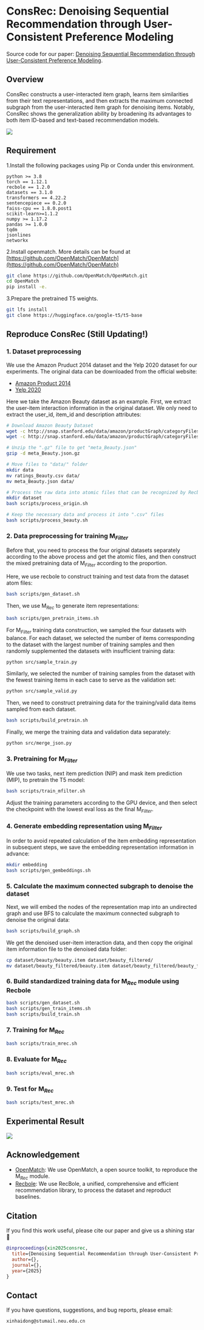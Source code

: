# ConsRec: Denoising Sequential Recommendation through User-Consistent Preference Modeling

Source code for our paper: [Denoising Sequential Recommendation through User-Consistent Preference Modeling]().

## Overview

ConsRec constructs a user-interacted item graph, learns item similarities from their text representations, and then extracts the maximum connected subgraph from the user-interacted item graph for denoising items. Notably, ConsRec shows the generalization ability by broadening its advantages to both item ID-based and text-based recommendation models.

![](figs/model.png)

## Requirement

1.Install the following packages using Pip or Conda under this environment.

```
python >= 3.8
torch == 1.12.1
recbole == 1.2.0
datasets == 3.1.0
transformers == 4.22.2
sentencepiece == 0.2.0
faiss-cpu == 1.8.0.post1
scikit-learn>=1.1.2
numpy >= 1.17.2
pandas >= 1.0.0
tqdm
jsonlines
networkx
```

2.Install openmatch. More details can be found at [https://github.com/OpenMatch/OpenMatch](https://github.com/OpenMatch/OpenMatch)

```bash
git clone https://github.com/OpenMatch/OpenMatch.git
cd OpenMatch
pip install -e.
```

3.Prepare the pretrained T5 weights.

```bash
git lfs install
git clone https://huggingface.co/google-t5/t5-base
```

## Reproduce ConsRec (Still Updating!)

### 1. Dataset preprocessing

We use the Amazon Pruduct 2014 dataset and the Yelp 2020 dataset for our experiments. The original data can be downloaded from the official website:

- [Amazon Product 2014](https://jmcauley.ucsd.edu/data/amazon/index_2014.html)
- [Yelp 2020](https://business.yelp.com/data/resources/open-dataset/)

Here we take the Amazon Beauty dataset as an example. First, we extract the user-item interaction information in the original dataset. We only need to extract the user_id, item_id and description attributes:

```bash
# Download Amazon Beauty Dataset
wget -c http://snap.stanford.edu/data/amazon/productGraph/categoryFiles/ratings_Beauty.csv
wget -c http://snap.stanford.edu/data/amazon/productGraph/categoryFiles/meta_Beauty.json.gz

# Unzip the ".gz" file to get "meta_Beauty.json"
gzip -d meta_Beauty.json.gz

# Move files to "data/" folder
mkdir data
mv ratings_Beauty.csv data/
mv meta_Beauty.json data/

# Process the raw data into atomic files that can be recognized by Recbole
mkdir dataset
bash scripts/process_origin.sh

# Keep the necessary data and process it into ".csv" files
bash scripts/process_beauty.sh
```

### 2. Data preprocessing for training $\text{M}_{Filter}$

Before that, you need to process the four original datasets separately according to the above process and get the atomic files, and then construct the mixed pretraining data of $\text{M}_{Filter}$ according to the proportion.

Here, we use recbole to construct training and test data from the dataset atom files:

```bash
bash scripts/gen_dataset.sh
```

Then, we use $\text{M}_{Rec}$ to generate item representations:

```bash
bash scripts/gen_pretrain_items.sh
```

For $\text{M}_{Filter}$ training data construction, we sampled the four datasets with balance. For each dataset, we selected the number of items corresponding to the dataset with the largest number of training samples and then randomly supplemented the datasets with insufficient training data:

```bash
python src/sample_train.py
```

Similarly, we selected the number of training samples from the dataset with the fewest training items in each case to serve as the validation set:

```bash
python src/sample_valid.py
```

Then, we need to construct pretraining data for the training/valid data items sampled from each dataset.

```bash
bash scripts/build_pretrain.sh
```

Finally, we merge the training data and validation data separately:

```bash
python src/merge_json.py
```

### 3. Pretraining for $\text{M}_{Filter}$

We use two tasks, next item prediction (NIP) and mask item prediction (MIP), to pretrain the T5 model:

```bash
bash scripts/train_mfilter.sh
```

Adjust the training parameters according to the GPU device, and then select the checkpoint with the lowest eval loss as the final $\text{M}_{Filter}$.

### 4. Generate embedding representation using $\text{M}_{Filter}$

In order to avoid repeated calculation of the item embedding representation in subsequent steps, we save the embedding representation information in advance:

```bash
mkdir embedding
bash scripts/gen_gembeddings.sh
```

### 5. Calculate the maximum connected subgraph to denoise the dataset

Next, we will embed the nodes of the representation map into an undirected graph and use BFS to calculate the maximum connected subgraph to denoise the original data:

```bash
bash scripts/build_graph.sh
```

We get the denoised user-item interaction data, and then copy the original item information file to the denoised data folder:

```bash
cp dataset/beauty/beauty.item dataset/beauty_filtered/
mv dataset/beauty_filtered/beauty.item dataset/beauty_filtered/beauty_filtered.item
```

### 6. Build standardized training data for $\text{M}_{Rec}$ module using Recbole

```bash
bash scripts/gen_dataset.sh
bash scripts/gen_train_items.sh
bash scripts/build_train.sh
```

### 7. Training for $\text{M}_{Rec}$

```bash
bash scripts/train_mrec.sh
```

### 8. Evaluate for $\text{M}_{Rec}$

```bash
bash scripts/eval_mrec.sh
```

### 9. Test for $\text{M}_{Rec}$

```bash
bash scripts/test_mrec.sh
```

## Experimental Result

![](figs/result.png)

## Acknowledgement

- [OpenMatch](https://github.com/OpenMatch/OpenMatch): We use OpenMatch, a open source toolkit, to reproduce the $\text{M}_{Rec}$ module.
- [Recbole](https://github.com/RUCAIBox/RecBole): We use RecBole, a unified, comprehensive and efficient recommendation library, to process the dataset and reproduct baselines.

## Citation

If you find this work useful, please cite our paper and give us a shining star 🌟

```bibtex
@inproceedings{xin2025consrec,
  title={Denoising Sequential Recommendation through User-Consistent Preference Modeling},
  author={},
  journal={},
  year={2025}
}
```

## Contact

If you have questions, suggestions, and bug reports, please email:

```
xinhaidong@stumail.neu.edu.cn
```